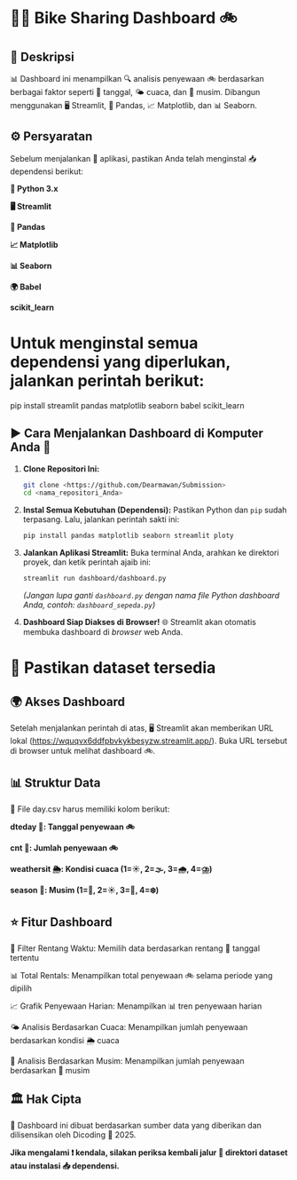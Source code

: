 # 🚴‍♂️ Bike Sharing Dashboard 🚲

## 📌 Deskripsi

📊 Dashboard ini menampilkan 🔍 analisis penyewaan 🚲 berdasarkan berbagai faktor seperti 📅 tanggal, 🌤️ cuaca, dan 🍂 musim. Dibangun menggunakan 🖥️ Streamlit, 🐼 Pandas, 📈 Matplotlib, dan 📊 Seaborn.

## ⚙️ Persyaratan

Sebelum menjalankan 🚀 aplikasi, pastikan Anda telah menginstal 📥 dependensi berikut:

**🐍 Python 3.x**

**🖥️ Streamlit**

**🐼 Pandas**

**📈 Matplotlib**

**📊 Seaborn**

**🌍 Babel**

**scikit_learn**

# Untuk menginstal semua dependensi yang diperlukan, jalankan perintah berikut:

  pip install streamlit pandas matplotlib seaborn babel scikit_learn
  

## ▶️ Cara Menjalankan Dashboard di Komputer Anda 🚀

1.  **Clone Repositori Ini:**
    ```bash
    git clone <https://github.com/Dearmawan/Submission>
    cd <nama_repositori_Anda>
    ```

2.  **Instal Semua Kebutuhan (Dependensi):**
    Pastikan Python dan `pip` sudah terpasang. Lalu, jalankan perintah sakti ini:
    ```bash
    pip install pandas matplotlib seaborn streamlit ploty
    ```

3.  **Jalankan Aplikasi Streamlit:**
    Buka terminal Anda, arahkan ke direktori proyek, dan ketik perintah ajaib ini:
    ```bash
    streamlit run dashboard/dashboard.py
    ```
    *(Jangan lupa ganti `dashboard.py` dengan nama file Python dashboard Anda, contoh: `dashboard_sepeda.py`)*

4.  **Dashboard Siap Diakses di Browser!** 🌐
    Streamlit akan otomatis membuka dashboard di *browser* web Anda.
# 📂 Pastikan dataset tersedia


## 🌍 Akses Dashboard
Setelah menjalankan perintah di atas, 🖥️ Streamlit akan memberikan URL lokal (https://wquqvx6ddfpbvkykbesyzw.streamlit.app/).
Buka URL tersebut di  browser untuk melihat dashboard 🚲.

## 📊 Struktur Data

📄 File day.csv harus memiliki kolom berikut:

**dteday 📅: Tanggal penyewaan 🚲** 

**cnt 🔢: Jumlah penyewaan 🚲**

**weathersit 🌦️: Kondisi cuaca (1=☀️, 2=🌫️, 3=🌧️, 4=⛈️)**

**season 🍂: Musim (1=🌱, 2=☀️, 3=🍁, 4=❄️)**


## ⭐ Fitur Dashboard

📅 Filter Rentang Waktu: Memilih data berdasarkan rentang 📆 tanggal tertentu

📊 Total Rentals: Menampilkan total penyewaan 🚲 selama periode yang dipilih

📈 Grafik Penyewaan Harian: Menampilkan 📊 tren penyewaan harian

🌤️ Analisis Berdasarkan Cuaca: Menampilkan jumlah penyewaan berdasarkan kondisi 🌦️ cuaca

🍂 Analisis Berdasarkan Musim: Menampilkan jumlah penyewaan berdasarkan 🍁 musim


## 🏛️ Hak Cipta

📜 Dashboard ini dibuat berdasarkan sumber data yang diberikan dan dilisensikan oleh Dicoding 🏢 2025.

**Jika mengalami ❗ kendala, silakan periksa kembali jalur 📁 direktori dataset atau instalasi 📥 dependensi.**

